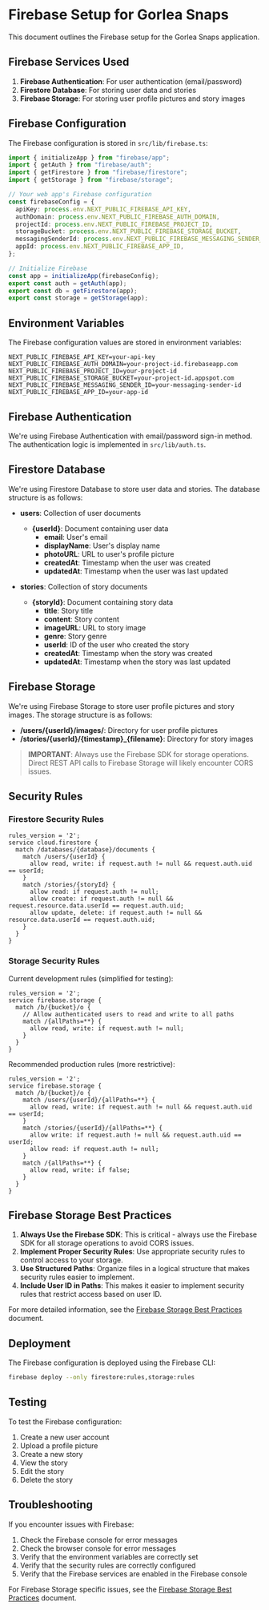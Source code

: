 # Firebase Setup for Gorlea Snaps

This document outlines the Firebase setup for the Gorlea Snaps application.

## Firebase Services Used

1. **Firebase Authentication**: For user authentication (email/password)
2. **Firestore Database**: For storing user data and stories
3. **Firebase Storage**: For storing user profile pictures and story images

## Firebase Configuration

The Firebase configuration is stored in `src/lib/firebase.ts`:

```typescript
import { initializeApp } from "firebase/app";
import { getAuth } from "firebase/auth";
import { getFirestore } from "firebase/firestore";
import { getStorage } from "firebase/storage";

// Your web app's Firebase configuration
const firebaseConfig = {
  apiKey: process.env.NEXT_PUBLIC_FIREBASE_API_KEY,
  authDomain: process.env.NEXT_PUBLIC_FIREBASE_AUTH_DOMAIN,
  projectId: process.env.NEXT_PUBLIC_FIREBASE_PROJECT_ID,
  storageBucket: process.env.NEXT_PUBLIC_FIREBASE_STORAGE_BUCKET,
  messagingSenderId: process.env.NEXT_PUBLIC_FIREBASE_MESSAGING_SENDER_ID,
  appId: process.env.NEXT_PUBLIC_FIREBASE_APP_ID,
};

// Initialize Firebase
const app = initializeApp(firebaseConfig);
export const auth = getAuth(app);
export const db = getFirestore(app);
export const storage = getStorage(app);
```

## Environment Variables

The Firebase configuration values are stored in environment variables:

```
NEXT_PUBLIC_FIREBASE_API_KEY=your-api-key
NEXT_PUBLIC_FIREBASE_AUTH_DOMAIN=your-project-id.firebaseapp.com
NEXT_PUBLIC_FIREBASE_PROJECT_ID=your-project-id
NEXT_PUBLIC_FIREBASE_STORAGE_BUCKET=your-project-id.appspot.com
NEXT_PUBLIC_FIREBASE_MESSAGING_SENDER_ID=your-messaging-sender-id
NEXT_PUBLIC_FIREBASE_APP_ID=your-app-id
```

## Firebase Authentication

We're using Firebase Authentication with email/password sign-in method. The authentication logic is implemented in `src/lib/auth.ts`.

## Firestore Database

We're using Firestore Database to store user data and stories. The database structure is as follows:

- **users**: Collection of user documents
  - **{userId}**: Document containing user data
    - **email**: User's email
    - **displayName**: User's display name
    - **photoURL**: URL to user's profile picture
    - **createdAt**: Timestamp when the user was created
    - **updatedAt**: Timestamp when the user was last updated

- **stories**: Collection of story documents
  - **{storyId}**: Document containing story data
    - **title**: Story title
    - **content**: Story content
    - **imageURL**: URL to story image
    - **genre**: Story genre
    - **userId**: ID of the user who created the story
    - **createdAt**: Timestamp when the story was created
    - **updatedAt**: Timestamp when the story was last updated

## Firebase Storage

We're using Firebase Storage to store user profile pictures and story images. The storage structure is as follows:

- **/users/{userId}/images/**: Directory for user profile pictures
- **/stories/{userId}/{timestamp}_{filename}**: Directory for story images

> **IMPORTANT**: Always use the Firebase SDK for storage operations. Direct REST API calls to Firebase Storage will likely encounter CORS issues.

## Security Rules

### Firestore Security Rules

```
rules_version = '2';
service cloud.firestore {
  match /databases/{database}/documents {
    match /users/{userId} {
      allow read, write: if request.auth != null && request.auth.uid == userId;
    }
    match /stories/{storyId} {
      allow read: if request.auth != null;
      allow create: if request.auth != null && request.resource.data.userId == request.auth.uid;
      allow update, delete: if request.auth != null && resource.data.userId == request.auth.uid;
    }
  }
}
```

### Storage Security Rules

Current development rules (simplified for testing):

```
rules_version = '2';
service firebase.storage {
  match /b/{bucket}/o {
    // Allow authenticated users to read and write to all paths
    match /{allPaths=**} {
      allow read, write: if request.auth != null;
    }
  }
}
```

Recommended production rules (more restrictive):

```
rules_version = '2';
service firebase.storage {
  match /b/{bucket}/o {
    match /users/{userId}/{allPaths=**} {
      allow read, write: if request.auth != null && request.auth.uid == userId;
    }
    match /stories/{userId}/{allPaths=**} {
      allow write: if request.auth != null && request.auth.uid == userId;
      allow read: if request.auth != null;
    }
    match /{allPaths=**} {
      allow read, write: if false;
    }
  }
}
```

## Firebase Storage Best Practices

1. **Always Use the Firebase SDK**: This is critical - always use the Firebase SDK for all storage operations to avoid CORS issues.
2. **Implement Proper Security Rules**: Use appropriate security rules to control access to your storage.
3. **Use Structured Paths**: Organize files in a logical structure that makes security rules easier to implement.
4. **Include User ID in Paths**: This makes it easier to implement security rules that restrict access based on user ID.

For more detailed information, see the [Firebase Storage Best Practices](./firebase-storage-best-practices.md) document.

## Deployment

The Firebase configuration is deployed using the Firebase CLI:

```bash
firebase deploy --only firestore:rules,storage:rules
```

## Testing

To test the Firebase configuration:

1. Create a new user account
2. Upload a profile picture
3. Create a new story
4. View the story
5. Edit the story
6. Delete the story

## Troubleshooting

If you encounter issues with Firebase:

1. Check the Firebase console for error messages
2. Check the browser console for error messages
3. Verify that the environment variables are correctly set
4. Verify that the security rules are correctly configured
5. Verify that the Firebase services are enabled in the Firebase console

For Firebase Storage specific issues, see the [Firebase Storage Best Practices](./firebase-storage-best-practices.md) document.
